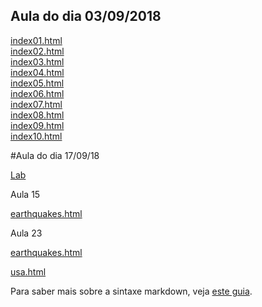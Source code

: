 ## Aula do dia 03/09/2018

[index01.html](basic/index01.html)<br>
[index02.html](basic/index02.html)<br>
[index03.html](basic/index03.html)<br>
[index04.html](basic/index04.html)<br>
[index05.html](basic/index05.html)<br>
[index06.html](basic/index06.html)<br>
[index07.html](basic/index07.html)<br>
[index08.html](basic/index08.html)<br>
[index09.html](basic/index09.html)<br>
[index10.html](basic/index10.html)<br>

#Aula do dia 17/09/18 

[Lab](d3_scale/movies_scatter.html)

Aula 15

[earthquakes.html](d3_crossfilter_2/earthquakes.html)

Aula 23

[earthquakes.html](d3_interactive/earthquakes.html)

[usa.html](d3_interactive/usa.html)




Para saber mais sobre a sintaxe markdown, veja [este guia](https://guides.github.com/features/mastering-markdown/).
